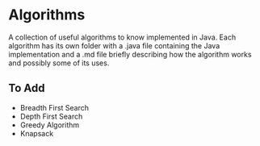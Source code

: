 # Algorithms
A collection of useful algorithms to know implemented in Java. Each algorithm has its own folder with a .java file containing the Java implementation and a .md file briefly describing how the algorithm works and possibly some of its uses.

## To Add
* Breadth First Search
* Depth First Search
* Greedy Algorithm
* Knapsack
